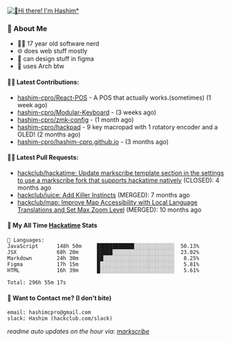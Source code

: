 [![👋Hi there! I'm Hashim*](/assets/intro.gif "Go To hashim-ali.work")](https://hashim-ali.work)

### 📖 About Me
- 👨‍💻 17 year old software nerd
- 🌐 does web stuff mostly
- 🎨 can design stuff in figma
- 🐧 uses Arch btw

#### 👷‍♂️ Latest Contributions:
- [hashim-cpro/React-POS](https://github.com/hashim-cpro/React-POS) - A POS that actually works.(sometimes) (1 week ago)
- [hashim-cpro/Modular-Keyboard](https://github.com/hashim-cpro/Modular-Keyboard) -  (3 weeks ago)
- [hashim-cpro/zmk-config](https://github.com/hashim-cpro/zmk-config) -  (1 month ago)
- [hashim-cpro/hackpad](https://github.com/hashim-cpro/hackpad) - 9 key macropad with 1 rotatory encoder and a OLED! (2 months ago)
- [hashim-cpro/hashim-cpro.github.io](https://github.com/hashim-cpro/hashim-cpro.github.io) -  (3 months ago)

#### 🧑‍💻 Latest Pull Requests:
- [hackclub/hackatime: Update markscribe template section in the settings to use a markscribe fork that supports hackatime natively](https://github.com/hackclub/hackatime/pull/258) (CLOSED): 4 months ago
- [hackclub/juice: Add  Killer Instincts](https://github.com/hackclub/juice/pull/248) (MERGED): 7 months ago
- [hackclub/map: Improve Map Accessibility with Local Language Translations and Set Max Zoom Level](https://github.com/hackclub/map/pull/12) (MERGED): 10 months ago

#### 📡 My All Time [Hackatime](https://hackatime.hackclub.com) Stats
```
💾 Languages:
JavaScript      148h 50m     ████████████░░░░░░░░░░░░░  50.13%
JSX             68h 20m      █████░░░░░░░░░░░░░░░░░░░░  23.02%
Markdown        24h 30m      ██░░░░░░░░░░░░░░░░░░░░░░░   8.25%
Figma           17h 15m      █░░░░░░░░░░░░░░░░░░░░░░░░   5.81%
HTML            16h 39m      █░░░░░░░░░░░░░░░░░░░░░░░░   5.61%

Total: 296h 55m 17s
```
#### 📮 Want to Contact me? (I don't bite)
```
email: hashimcpro@gmail.com
slack: Hashim (hackclub.com/slack)
```
_readme auto updates on the hour via: [markscribe](https://github.com/hashim-cpro/markscribe)_